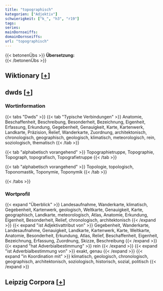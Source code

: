 ```yaml
---
title: "topographisch"
kategorien: ["Adjektiv"]
schwierigkeit: ["k_", "h3", "r19"]
tags:
series:
mainDornseiffs:
domainDornseiffs:
url: "topographisch"
---
```


{{< betonenÜbs >}}
**Übersetzung:**  
{{< /betonenÜbs >}}

## Wiktionary [[+](https://de.wiktionary.org/wiki/topographisch)]



## dwds [[+](https://www.dwds.de/wb/topographisch)]

### Wortinformation
{{< tabs "Dwds" >}}
{{< tab "Typische Verbindungen" >}}
Anatomie, Beschaffenheit, Beschreibung, Besonderheit, Bezeichnung, Eigenheit, Erfassung, Erkundung, Gegebenheit, Genauigkeit, Karte, Kartenwerk, Landkarte, Präzision, Relief, Wanderkarte, Zuordnung, architektonisch, chronologisch, geographisch, geologisch, klimatisch, meteorologisch, rein, soziologisch, thematisch
{{< /tab >}}

{{< tab "alphabetisch vorangehend" >}}
Topographietruppe, Topographie, Topograph, topografisch, Topografietruppe
{{< /tab >}}

{{< tab "alphabetisch vorangehend" >}}
Topologie, topologisch, Toponomastik, Toponymie, Toponymik
{{< /tab >}}

{{< /tabs >}}

### Wortprofil
{{< expand "Überblick" >}} Landesaufnahme, Wanderkarte, klimatisch, Gegebenheit, Kartenwerk, geologisch, Weltkarte, Genauigkeit, Karte, geographisch, Landkarte, meteorologisch, Atlas, Anatomie, Erkundung, Eigenheit, Besonderheit, Relief, chronologisch, architektonisch {{< /expand >}}
{{< expand "ist Adjektivattribut von" >}} Gegebenheit, Wanderkarte, Landesaufnahme, Genauigkeit, Landkarte, Kartenwerk, Karte, Weltkarte, Anatomie, Besonderheit, Erkundung, Atlas, Relief, Beschaffenheit, Eigenheit, Bezeichnung, Erfassung, Zuordnung, Skizze, Beschreibung {{< /expand >}}
{{< expand "hat Adverbialbestimmung" >}} rein {{< /expand >}}
{{< expand "ist Adverbialbestimmung von" >}} exakt, genau {{< /expand >}}
{{< expand "in Koordination mit" >}} klimatisch, geologisch, chronologisch, geographisch, architektonisch, soziologisch, historisch, sozial, politisch {{< /expand >}}

## Leipzig Corpora [[+](https://corpora.uni-leipzig.de/en/res?word=topographisch&corpusId=deu_newscrawl-public_2018)]

